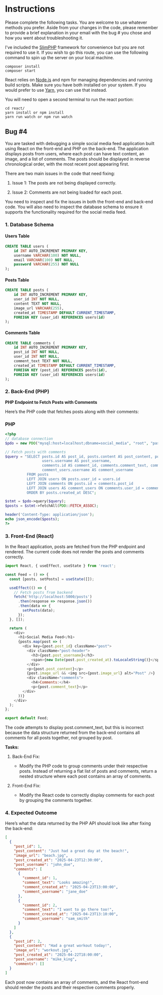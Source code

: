 # Instructions
Please complete the following tasks. You are welcome to use whatever methods you prefer. Aside from your changes in the code, please remember to provide a brief explanation in your email with the bug # you chose and how you went about troubleshooting it.

I've included the <a href="https://www.slimframework.com/" target="_blank">SlimPHP</a> framework for convenience but you are not required to use it. If you wish to go this route, you can use the following command to spin up the server on your local machine.

```terminal
composer install
composer start
```

React relies on <a href="https://nodejs.org/en" target="_blank">Node.js</a> and npm for managing dependencies and running build scripts. Make sure you have both installed on your system. If you would prefer to use <a href="https://classic.yarnpkg.com/en/" target="_blank">Yarn</a>, you can use that instead.

You will need to open a second terminal to run the react portion:

``` terminal
cd react/
yarn install or npm install
yarn run watch or npm run watch
```

## Bug #4
You are tasked with debugging a simple social media feed application built using React on the front-end and PHP on the back-end. The application displays posts from users, where each post can have text content, an image, and a list of comments. The posts should be displayed in reverse chronological order, with the most recent post appearing first.

There are two main issues in the code that need fixing:

1. Issue 1: The posts are not being displayed correctly.

2. Issue 2: Comments are not being loaded for each post.

You need to inspect and fix the issues in both the front-end and back-end code. You will also need to inspect the database schema to ensure it supports the functionality required for the social media feed.

### 1. Database Schema

#### Users Table
```sql
CREATE TABLE users (
    id INT AUTO_INCREMENT PRIMARY KEY,
    username VARCHAR(100) NOT NULL,
    email VARCHAR(100) NOT NULL,
    password VARCHAR(255) NOT NULL
);
```

#### Posts Table
```sql
CREATE TABLE posts (
    id INT AUTO_INCREMENT PRIMARY KEY,
    user_id INT NOT NULL,
    content TEXT NOT NULL,
    image_url VARCHAR(255),
    created_at TIMESTAMP DEFAULT CURRENT_TIMESTAMP,
    FOREIGN KEY (user_id) REFERENCES users(id)
);
```

#### Comments Table
```sql
CREATE TABLE comments (
    id INT AUTO_INCREMENT PRIMARY KEY,
    post_id INT NOT NULL,
    user_id INT NOT NULL,
    comment_text TEXT NOT NULL,
    created_at TIMESTAMP DEFAULT CURRENT_TIMESTAMP,
    FOREIGN KEY (post_id) REFERENCES posts(id),
    FOREIGN KEY (user_id) REFERENCES users(id)
);
```

### 2. Back-End (PHP)
<strong>PHP Endpoint to Fetch Posts with Comments</strong>

Here’s the PHP code that fetches posts along with their comments:

### PHP
```php
<?php
// database connection
$pdo = new PDO("mysql:host=localhost;dbname=social_media", "root", "password");

// Fetch posts with comments
$query = "SELECT posts.id AS post_id, posts.content AS post_content, posts.image_url, posts.created_at AS post_created_at,
                 users.username AS post_username,
                 comments.id AS comment_id, comments.comment_text, comments.created_at AS comment_created_at,
                 comment_users.username AS comment_username
          FROM posts
          LEFT JOIN users ON posts.user_id = users.id
          LEFT JOIN comments ON posts.id = comments.post_id
          LEFT JOIN users AS comment_users ON comments.user_id = comment_users.id
          ORDER BY posts.created_at DESC";

$stmt = $pdo->query($query);
$posts = $stmt->fetchAll(PDO::FETCH_ASSOC);

header('Content-Type: application/json');
echo json_encode($posts);
?>
```

### 3. Front-End (React)
In the React application, posts are fetched from the PHP endpoint and rendered. The current code does not render the posts and comments correctly.

```javascript
import React, { useEffect, useState } from 'react';

const Feed = () => {
  const [posts, setPosts] = useState([]);

  useEffect(() => {
    // Fetch posts from backend
    fetch('http://localhost:5000/posts')
      .then(response => response.json())
      .then(data => {
        setPosts(data);
      });
  }, []);

  return (
    <div>
      <h1>Social Media Feed</h1>
      {posts.map(post => (
        <div key={post.post_id} className="post">
          <div className="post-header">
            <h3>{post.post_username}</h3>
            <span>{new Date(post.post_created_at).toLocaleString()}</span>
          </div>
          <p>{post.post_content}</p>
          {post.image_url && <img src={post.image_url} alt="Post" />}
          <div className="comments">
            <h4>Comments:</h4>
            <p>{post.comment_text}</p>
        </div>
      ))}
    </div>
  );
};

export default Feed;
```

The code attempts to display post.comment_text, but this is incorrect because the data structure returned from the back-end contains all comments for all posts together, not grouped by post.

<strong>Tasks:</strong>
1. Back-End Fix:

    - Modify the PHP code to group comments under their respective posts. Instead of returning a flat list of posts and comments, return a nested structure where each post contains an array of comments.

2. Front-End Fix:

    - Modify the React code to correctly display comments for each post by grouping the comments together.

### 4. Expected Outcome
Here’s what the data returned by the PHP API should look like after fixing the back-end:

```json
[
  {
    "post_id": 1,
    "post_content": "Just had a great day at the beach!",
    "image_url": "beach.jpg",
    "post_created_at": "2025-04-23T12:30:00",
    "post_username": "john_doe",
    "comments": [
      {
        "comment_id": 1,
        "comment_text": "Looks amazing!",
        "comment_created_at": "2025-04-23T13:00:00",
        "comment_username": "jane_doe"
      },
      {
        "comment_id": 2,
        "comment_text": "I want to go there too!",
        "comment_created_at": "2025-04-23T13:10:00",
        "comment_username": "sam_smith"
      }
    ]
  },
  {
    "post_id": 2,
    "post_content": "Had a great workout today!",
    "image_url": "workout.jpg",
    "post_created_at": "2025-04-22T18:00:00",
    "post_username": "mike_king",
    "comments": []
  }
]
```

Each post now contains an array of comments, and the React front-end should render the posts and their respective comments properly.